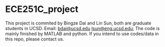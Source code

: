 # ECE251C_project
This project is commited by Bingze Dai and Lin Sun, both are graduate students in UCSD.
Email: bdai@ucsd.edu  lsun@eng.ucsd.edu;
The code is mainly finished by MATLAB and python.
If you intend to use codes/data in this repo, please contact us.

